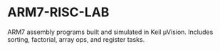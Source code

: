 # ARM7-RISC-LAB
ARM7 assembly programs built and simulated in Keil μVision. Includes sorting, factorial, array ops, and register tasks.
